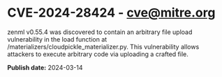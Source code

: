 # CVE-2024-28424 - cve@mitre.org

zenml v0.55.4 was discovered to contain an arbitrary file upload vulnerability in the load function at /materializers/cloudpickle_materializer.py. This vulnerability allows attackers to execute arbitrary code via uploading a crafted file.

**Publish date:** 2024-03-14
